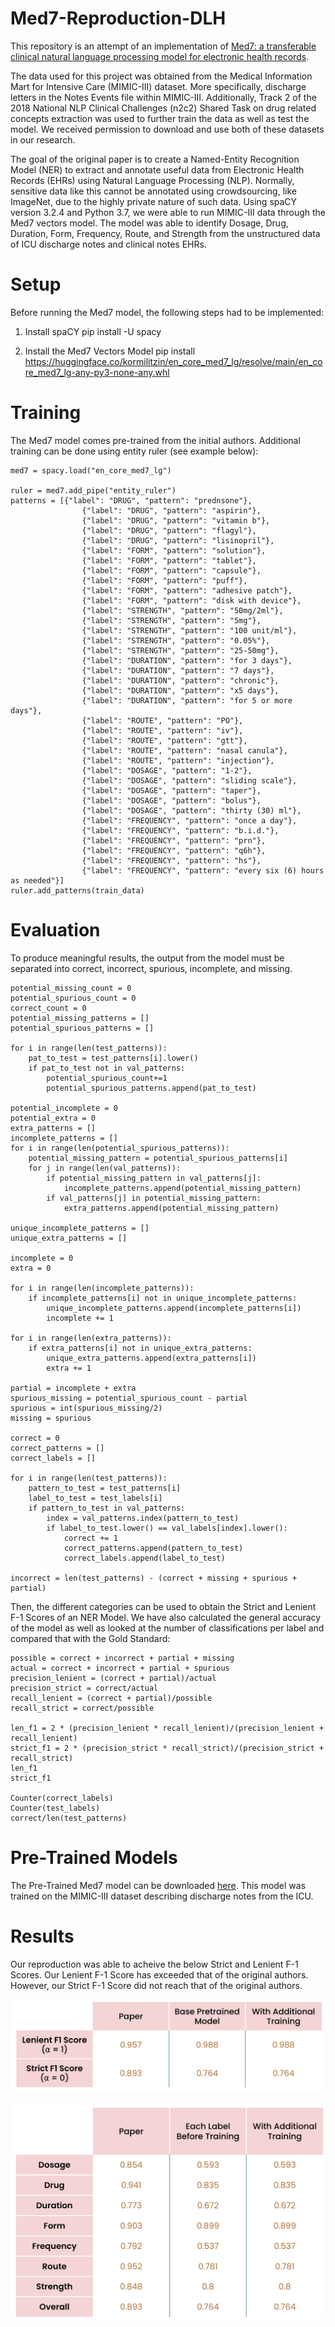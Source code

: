 # Med7-Reproduction-DLH
This repository is an attempt of an implementation of [Med7: a transferable clinical natural language processing model for electronic health records](https://www.sciencedirect.com/science/article/pii/S0933365721000798).

The data used for this project was obtained from the Medical Information Mart for Intensive Care (MIMIC-III) dataset. More specifically, discharge letters in the Notes Events file within MIMIC-III. Additionally, Track 2 of the 2018 National NLP Clinical Challenges (n2c2) Shared Task on drug related concepts extraction was used to further train the data as well as test the model. We received permission to download and use both of these datasets in our research.

The goal of the original paper is to create a Named-Entity Recognition Model (NER) to extract and annotate useful data from Electronic Health Records (EHRs) using Natural Language Processing (NLP). Normally, sensitive data like this cannot be annotated using crowdsourcing, like ImageNet, due to the highly private nature of such data. Using spaCY version 3.2.4 and Python 3.7, we were able to run MIMIC-III data through the Med7 vectors model. The model was able to identify Dosage, Drug, Duration, Form, Frequency, Route, and Strength from the unstructured data of ICU discharge notes and clinical notes EHRs.

# Setup
Before running the Med7 model, the following steps had to be implemented:

1. Install spaCY
pip install -U spacy

2. Install the Med7 Vectors Model
pip install https://huggingface.co/kormilitzin/en_core_med7_lg/resolve/main/en_core_med7_lg-any-py3-none-any.whl

# Training
The Med7 model comes pre-trained from the initial authors. Additional training can be done using entity ruler (see example below):

```
med7 = spacy.load("en_core_med7_lg")

ruler = med7.add_pipe("entity_ruler")
patterns = [{"label": "DRUG", "pattern": "prednsone"},
                {"label": "DRUG", "pattern": "aspirin"},
                {"label": "DRUG", "pattern": "vitamin b"},
                {"label": "DRUG", "pattern": "flagyl"},
                {"label": "DRUG", "pattern": "lisinopril"},
                {"label": "FORM", "pattern": "solution"},
                {"label": "FORM", "pattern": "tablet"},
                {"label": "FORM", "pattern": "capsule"},
                {"label": "FORM", "pattern": "puff"},
                {"label": "FORM", "pattern": "adhesive patch"},
                {"label": "FORM", "pattern": "disk with device"},
                {"label": "STRENGTH", "pattern": "50mg/2ml"},
                {"label": "STRENGTH", "pattern": "5mg"},
                {"label": "STRENGTH", "pattern": "100 unit/ml"},
                {"label": "STRENGTH", "pattern": "0.05%"},
                {"label": "STRENGTH", "pattern": "25-50mg"},
                {"label": "DURATION", "pattern": "for 3 days"},
                {"label": "DURATION", "pattern": "7 days"},
                {"label": "DURATION", "pattern": "chronic"},
                {"label": "DURATION", "pattern": "x5 days"},
                {"label": "DURATION", "pattern": "for 5 or more days"},
                {"label": "ROUTE", "pattern": "PO"},
                {"label": "ROUTE", "pattern": "iv"},
                {"label": "ROUTE", "pattern": "gtt"},
                {"label": "ROUTE", "pattern": "nasal canula"},
                {"label": "ROUTE", "pattern": "injection"},
                {"label": "DOSAGE", "pattern": "1-2"},
                {"label": "DOSAGE", "pattern": "sliding scale"},
                {"label": "DOSAGE", "pattern": "taper"},
                {"label": "DOSAGE", "pattern": "bolus"},
                {"label": "DOSAGE", "pattern": "thirty (30) ml"},
                {"label": "FREQUENCY", "pattern": "once a day"},
                {"label": "FREQUENCY", "pattern": "b.i.d."},
                {"label": "FREQUENCY", "pattern": "prn"},
                {"label": "FREQUENCY", "pattern": "q6h"},
                {"label": "FREQUENCY", "pattern": "hs"},
                {"label": "FREQUENCY", "pattern": "every six (6) hours as needed"}]
ruler.add_patterns(train_data)
```

# Evaluation
To produce meaningful results, the output from the model must be separated into correct, incorrect, spurious, incomplete, and missing.

```
potential_missing_count = 0
potential_spurious_count = 0
correct_count = 0
potential_missing_patterns = []
potential_spurious_patterns = []

for i in range(len(test_patterns)):
    pat_to_test = test_patterns[i].lower()
    if pat_to_test not in val_patterns:
        potential_spurious_count+=1
        potential_spurious_patterns.append(pat_to_test)
        
potential_incomplete = 0
potential_extra = 0
extra_patterns = []
incomplete_patterns = []
for i in range(len(potential_spurious_patterns)):
    potential_missing_pattern = potential_spurious_patterns[i]
    for j in range(len(val_patterns)):
        if potential_missing_pattern in val_patterns[j]:
            incomplete_patterns.append(potential_missing_pattern)
        if val_patterns[j] in potential_missing_pattern:
            extra_patterns.append(potential_missing_pattern)
            
unique_incomplete_patterns = []
unique_extra_patterns = []

incomplete = 0
extra = 0

for i in range(len(incomplete_patterns)):
    if incomplete_patterns[i] not in unique_incomplete_patterns:
        unique_incomplete_patterns.append(incomplete_patterns[i])
        incomplete += 1
        
for i in range(len(extra_patterns)):
    if extra_patterns[i] not in unique_extra_patterns:
        unique_extra_patterns.append(extra_patterns[i])
        extra += 1
        
partial = incomplete + extra
spurious_missing = potential_spurious_count - partial
spurious = int(spurious_missing/2)
missing = spurious

correct = 0
correct_patterns = []
correct_labels = []

for i in range(len(test_patterns)):
    pattern_to_test = test_patterns[i]
    label_to_test = test_labels[i]
    if pattern_to_test in val_patterns:
        index = val_patterns.index(pattern_to_test)
        if label_to_test.lower() == val_labels[index].lower():
            correct += 1
            correct_patterns.append(pattern_to_test)
            correct_labels.append(label_to_test)
            
incorrect = len(test_patterns) - (correct + missing + spurious + partial)
```
Then, the different categories can be used to obtain the Strict and Lenient F-1 Scores of an NER Model. We have also calculated the general accuracy of the model as well as looked at the number of classifications per label and compared that with the Gold Standard:
```
possible = correct + incorrect + partial + missing
actual = correct + incorrect + partial + spurious
precision_lenient = (correct + partial)/actual
precision_strict = correct/actual
recall_lenient = (correct + partial)/possible
recall_strict = correct/possible

len_f1 = 2 * (precision_lenient * recall_lenient)/(precision_lenient + recall_lenient)
strict_f1 = 2 * (precision_strict * recall_strict)/(precision_strict + recall_strict)
len_f1
strict_f1

Counter(correct_labels)
Counter(test_labels)
correct/len(test_patterns)
```
# Pre-Trained Models
The Pre-Trained Med7 model can be downloaded [here](https://huggingface.co/kormilitzin/en_core_med7_lg/resolve/main/en_core_med7_lg-any-py3-none-any.whl). This model was trained on the MIMIC-III dataset describing discharge notes from the ICU.

# Results
Our reproduction was able to acheive the below Strict and Lenient F-1 Scores. Our Lenient F-1 Score has exceeded that of the original authors. However, our Strict F-1 Score did not reach that of the original authors.

![image](https://github.com/abenjam2/Med7-Reproduction-DLH/blob/main/Screen%20Shot%202022-05-08%20at%209.19.36%20PM.png)

![image](https://github.com/abenjam2/Med7-Reproduction-DLH/blob/main/Screen%20Shot%202022-05-08%20at%209.20.10%20PM.png)
